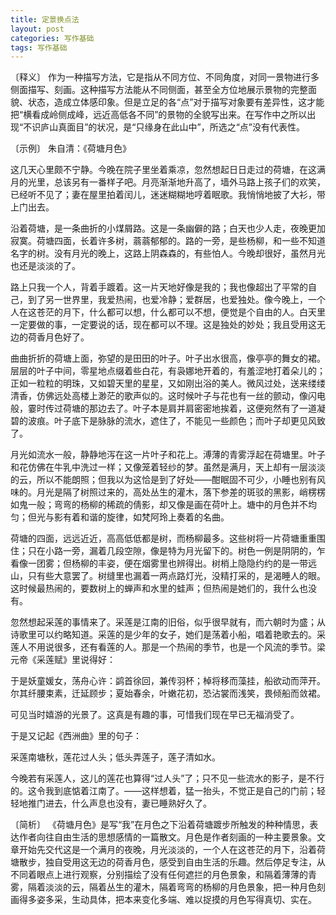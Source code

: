 ```yaml
---
title: 定景换点法
layout: post
categories: 写作基础
tags: 写作基础
---
```


〔释义〕 作为一种描写方法，它是指从不同方位、不同角度，对同一景物进行多侧面描写、刻画。这种描写方法能从不同侧面，甚至全方位地展示景物的完整面貌、状态，造成立体感印象。但是立足的各“点”对于描写对象要有差异性，这才能把“横看成岭侧成峰，远近高低各不同”的景物的全貌写出来。在写作中之所以出现“不识庐山真面目”的状况，是“只缘身在此山中”，所选之“点”没有代表性。

〔示例〕 朱自清：《荷塘月色》

这几天心里颇不宁静。今晚在院子里坐着乘凉，忽然想起日日走过的荷塘，在这满月的光里，总该另有一番样子吧。月亮渐渐地升高了，墙外马路上孩子们的欢笑，已经听不见了；妻在屋里拍着闰儿，迷迷糊糊地哼着眠歌。我悄悄地披了大衫，带上门出去。

沿着荷塘，是一条曲折的小煤屑路。这是一条幽僻的路；白天也少人走，夜晚更加寂寞。荷塘四面，长着许多树，蓊蓊郁郁的。路的一旁，是些杨柳，和一些不知道名字的树。没有月光的晚上，这路上阴森森的，有些怕人。今晚却很好，虽然月光也还是淡淡的了。

路上只我一个人，背着手踱着。这一片天地好像是我的；我也像超出了平常的自己，到了另一世界里，我爱热闹，也爱冷静；爱群居，也爱独处。像今晚上，一个人在这苍茫的月下，什么都可以想，什么都可以不想，便觉是个自由的人。白天里一定要做的事，一定要说的话，现在都可以不理。这是独处的妙处；我且受用这无边的荷香月色好了。

曲曲折折的荷塘上面，弥望的是田田的叶子。叶子出水很高，像亭亭的舞女的裙。层层的叶子中间，零星地点缀着些白花，有袅娜地开着的，有羞涩地打着朵儿的；正如一粒粒的明珠，又如碧天里的星星，又如刚出浴的美人。微风过处，送来缕缕清香，仿佛远处高楼上渺茫的歌声似的。这时候叶子与花也有一丝的颤动，像闪电般，霎时传过荷塘的那边去了。叶子本是肩并肩密密地挨着，这便宛然有了一道凝碧的波痕。叶子底下是脉脉的流水，遮住了，不能见一些颜色；而叶子却更见风致了。

月光如流水一般，静静地泻在这一片叶子和花上。溥薄的青雾浮起在荷塘里。叶子和花仿佛在牛乳中洗过一样；又像笼着轻纱的梦。虽然是满月，天上却有一层淡淡的云，所以不能朗照；但我以为这恰是到了好处——酣眠固不可少，小睡也别有风味的。月光是隔了树照过来的，高处丛生的灌木，落下参差的斑驳的黑影，峭楞楞如鬼一般；弯弯的杨柳的稀疏的倩影，却又像是画在荷叶上。塘中的月色并不均匀；但光与影有着和谐的旋律，如梵阿玲上奏着的名曲。

荷塘的四面，远远近近，高高低低都是树，而杨柳最多。这些树将一片荷塘重重围住；只在小路一旁，漏着几段空隙，像是特为月光留下的。树色一例是阴阴的，乍看像一团雾；但杨柳的丰姿，便在烟雾里也辨得出。树梢上隐隐约约的是一带远山，只有些大意罢了。树缝里也漏着一两点路灯光，没精打采的，是渴睡人的眼。这时候最热闹的，要数树上的蝉声和水里的蛙声；但热闹是她们的，我什么也没有。

忽然想起采莲的事情来了。采莲是江南的旧俗，似乎很早就有，而六朝时为盛；从诗歌里可以约略知道。采莲的是少年的女子，她们是荡着小船，唱着艳歌去的。采莲人不用说很多，还有看莲的人。那是一个热闹的季节，也是一个风流的季节。梁元帝《采莲赋》里说得好：

于是妖童媛女，荡舟心许：鹢首徐回，兼传羽杯；棹将移而藻挂，船欲动而萍开。尔其纤腰束素，迁延顾步；夏始春余，叶嫩花初，恐沾裳而浅笑，畏倾船而敛裙。

可见当时嬉游的光景了。这真是有趣的事，可惜我们现在早已无福消受了。

于是又记起《西洲曲》里的句子：

采莲南塘秋，莲花过人头；低头弄莲子，莲子清如水。

今晚若有采莲人，这儿的莲花也算得“过人头”了；只不见一些流水的影子，是不行的。这令我到底惦着江南了。——这样想着，猛一抬头，不觉正是自己的门前；轻轻地推门进去，什么声息也没有，妻已睡熟好久了。

〔简析〕 《荷塘月色》是写“我”在月色之下沿着荷塘踱步所触发的种种情思，表达作者向往自由生活的思想感情的一篇散文。月色是作者刻画的一种主要景象。文章开始先交代这是一个满月的夜晚，月光淡淡的，一个人在这苍茫的月下，沿着荷塘散步，独自受用这无边的荷香月色，感受到自由生活的乐趣。然后停足专注，从不同着眼点上进行观察，分别描绘了没有任何遮拦的月色景象，和隔着薄薄的青雾，隔着淡淡的云，隔着丛生的灌木，隔着弯弯的杨柳的月色景象，把一种月色刻画得多姿多采，生动具体，把本来变化多端、难以捉摸的月色写得真切、实在。 